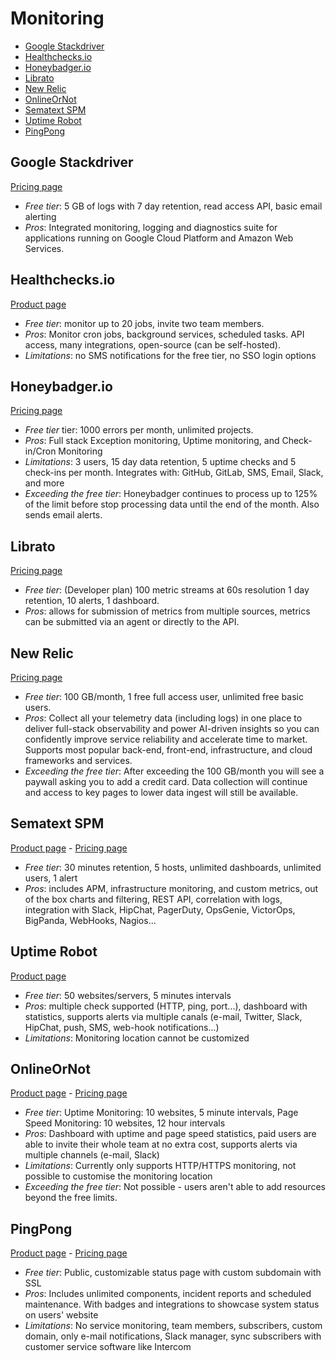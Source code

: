 # Monitoring

<!-- TOC depthFrom:2 -->

- [Google Stackdriver](#google-stackdriver)
- [Healthchecks.io](#healthchecksio)
- [Honeybadger.io](#honeybadgerio)
- [Librato](#librato)
- [New Relic](#new-relic)
- [OnlineOrNot](#onlineornot)
- [Sematext SPM](#sematext-spm)
- [Uptime Robot](#uptime-robot)
- [PingPong](#pingpong)

<!-- /TOC -->

## Google Stackdriver

[Pricing page](https://cloud.google.com/stackdriver/pricing)

* *Free tier*: 5 GB of logs with 7 day retention, read access API, basic email alerting
* *Pros*: Integrated monitoring, logging and diagnostics suite for applications running on Google Cloud Platform and Amazon Web Services.

## Healthchecks.io

[Product page](https://healthchecks.io)

* *Free tier*: monitor up to 20 jobs, invite two team members.
* *Pros*: Monitor cron jobs, background services, scheduled tasks. API access, many integrations, open-source (can be self-hosted).
* *Limitations*: no SMS notifications for the free tier, no SSO login options

## Honeybadger.io

[Pricing page](https://www.honeybadger.io/plans/)

* *Free tier* tier: 1000 errors per month, unlimited projects.
* *Pros*: Full stack Exception monitoring, Uptime monitoring, and Check-in/Cron Monitoring
* *Limitations*: 3 users, 15 day data retention, 5 uptime checks and 5 check-ins per month. Integrates with: GitHub, GitLab, SMS, Email, Slack, and more
* *Exceeding the free tier*: Honeybadger continues to process up to 125% of the limit before stop processing data until the end of the month. Also sends email alerts.

## Librato

[Pricing page](https://www.librato.com/pricing)

* *Free tier*: (Developer plan) 100 metric streams at 60s resolution 1 day retention, 10 alerts, 1 dashboard.
* *Pros*: allows for submission of metrics from multiple sources, metrics can be submitted via an agent or directly to the API.

## New Relic

[Pricing page](https://newrelic.com/pricing)

* *Free tier*: 100 GB/month, 1 free full access user, unlimited free basic users.
* *Pros*: Collect all your telemetry data (including logs) in one place to deliver full-stack observability and power AI-driven insights so you can confidently improve service reliability and accelerate time to market. Supports most popular back-end, front-end, infrastructure, and cloud frameworks and services.
* *Exceeding the free tier*: After exceeding the 100 GB/month you will see a paywall asking you to add a credit card. Data collection will continue and access to key pages to lower data ingest will still be available.

## Sematext SPM

[Product page](https://sematext.com/spm) - [Pricing page](http://sematext.com/spm/#plans-and-pricing)

* *Free tier*: 30 minutes retention, 5 hosts, unlimited dashboards, unlimited users, 1 alert
* *Pros*: includes APM, infrastructure monitoring, and custom metrics, out of the box charts and filtering, REST API, correlation with logs, integration with Slack, HipChat, PagerDuty, OpsGenie, VictorOps, BigPanda, WebHooks, Nagios...

## Uptime Robot

[Product page](http://uptimerobot.com/)

* *Free tier*: 50 websites/servers, 5 minutes intervals
* *Pros*: multiple check supported (HTTP, ping, port...), dashboard with statistics, supports alerts via multiple canals (e-mail, Twitter, Slack, HipChat, push, SMS, web-hook notifications...)
* *Limitations*: Monitoring location cannot be customized


## OnlineOrNot

[Product page](http://onlineornot.com/) - [Pricing page](https://onlineornot.com/pricing)

- *Free tier*: Uptime Monitoring: 10 websites, 5 minute intervals, Page Speed Monitoring: 10 websites, 12 hour intervals
- *Pros*: Dashboard with uptime and page speed statistics, paid users are able to invite their whole team at no extra cost, supports alerts via multiple channels (e-mail, Slack)
- *Limitations*: Currently only supports HTTP/HTTPS monitoring, not possible to customise the monitoring location
- *Exceeding the free tier*: Not possible - users aren't able to add resources beyond the free limits.

## PingPong

[Product page](https://pingpong.one/) - [Pricing page](https://pingpong.one/pricing/)

* *Free tier*: Public, customizable status page with custom subdomain with SSL
* *Pros*: Includes unlimited components, incident reports and scheduled maintenance. With badges and integrations to showcase system status on users' website
* *Limitations*: No service monitoring, team members, subscribers, custom domain, only e-mail notifications, Slack manager, sync subscribers with customer service software like Intercom
